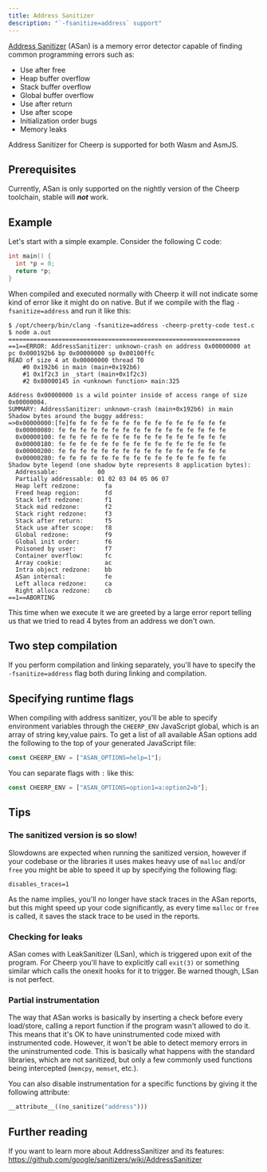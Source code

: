 ```yaml
---
title: Address Sanitizer
description: "`-fsanitize=address` support"
---
```


[Address Sanitizer](https://github.com/google/sanitizers/wiki/AddressSanitizer) (ASan) is a memory error detector capable of finding common programming errors such as:

- Use after free
- Heap buffer overflow
- Stack buffer overflow
- Global buffer overflow
- Use after return
- Use after scope
- Initialization order bugs
- Memory leaks

Address Sanitizer for Cheerp is supported for both Wasm and AsmJS.

## Prerequisites

Currently, ASan is only supported on the nightly version of the Cheerp toolchain, stable will **_not_** work.

## Example

Let's start with a simple example. Consider the following C code:

```c
int main() {
  int *p = 0;
  return *p;
}
```

When compiled and executed normally with Cheerp it will not indicate some kind of error like it might do on native.
But if we compile with the flag `-fsanitize=address` and run it like this:

```
$ /opt/cheerp/bin/clang -fsanitize=address -cheerp-pretty-code test.c
$ node a.out
=================================================================
==1==ERROR: AddressSanitizer: unknown-crash on address 0x00000000 at pc 0x000192b6 bp 0x00000000 sp 0x00100ffc
READ of size 4 at 0x00000000 thread T0
    #0 0x192b6 in main (main+0x192b6)
    #1 0x1f2c3 in _start (main+0x1f2c3)
    #2 0x80000145 in <unknown function> main:325

Address 0x00000000 is a wild pointer inside of access range of size 0x00000004.
SUMMARY: AddressSanitizer: unknown-crash (main+0x192b6) in main
Shadow bytes around the buggy address:
=>0x00000000:[fe]fe fe fe fe fe fe fe fe fe fe fe fe fe fe fe
  0x00000080: fe fe fe fe fe fe fe fe fe fe fe fe fe fe fe fe
  0x00000100: fe fe fe fe fe fe fe fe fe fe fe fe fe fe fe fe
  0x00000180: fe fe fe fe fe fe fe fe fe fe fe fe fe fe fe fe
  0x00000200: fe fe fe fe fe fe fe fe fe fe fe fe fe fe fe fe
  0x00000280: fe fe fe fe fe fe fe fe fe fe fe fe fe fe fe fe
Shadow byte legend (one shadow byte represents 8 application bytes):
  Addressable:           00
  Partially addressable: 01 02 03 04 05 06 07
  Heap left redzone:       fa
  Freed heap region:       fd
  Stack left redzone:      f1
  Stack mid redzone:       f2
  Stack right redzone:     f3
  Stack after return:      f5
  Stack use after scope:   f8
  Global redzone:          f9
  Global init order:       f6
  Poisoned by user:        f7
  Container overflow:      fc
  Array cookie:            ac
  Intra object redzone:    bb
  ASan internal:           fe
  Left alloca redzone:     ca
  Right alloca redzone:    cb
==1==ABORTING
```

This time when we execute it we are greeted by a large error report telling us that we tried to read 4 bytes from an address we don't own.

## Two step compilation

If you perform compilation and linking separately, you'll have to specify the `-fsanitize=address` flag both during linking and compilation.

## Specifying runtime flags

When compiling with address sanitizer, you'll be able to specify environment variables through the `CHEERP_ENV` JavaScript global, which is an array of string key,value pairs. To get a list of all available ASan options add the following to the top of your generated JavaScript file:

```js
const CHEERP_ENV = ["ASAN_OPTIONS=help=1"];
```

You can separate flags with `:` like this:

```js
const CHEERP_ENV = ["ASAN_OPTIONS=option1=a:option2=b"];
```

## Tips

### The sanitized version is so slow!

Slowdowns are expected when running the sanitized version, however if your codebase or the libraries it uses makes
heavy use of `malloc` and/or `free` you might be able to speed it up by specifying the following flag:

```
disables_traces=1
```

As the name implies, you'll no longer have stack traces in the ASan reports, but this might speed up your code significantly, as every time `malloc` or `free` is called, it saves the stack trace to be used in the reports.

### Checking for leaks

ASan comes with LeakSanitizer (LSan), which is triggered upon exit of the program. For Cheerp you'll have to
explicitly call `exit(3)` or something similar which calls the onexit hooks for it to trigger. Be warned though, LSan is not perfect.

### Partial instrumentation

The way that ASan works is basically by inserting a check before every load/store, calling a report function if the
program wasn't allowed to do it. This means that it's OK to have uninstrumented code mixed with instrumented code.
However, it won't be able to detect memory errors in the uninstrumented code. This is basically what happens with the standard libraries, which are not sanitized, but only a few commonly used functions being intercepted (`memcpy`, `memset`, etc.).

You can also disable instrumentation for a specific functions by giving it the following attribute:

```cpp
__attribute__((no_sanitize("address")))
```

## Further reading

If you want to learn more about AddressSanitizer and its features:
https://github.com/google/sanitizers/wiki/AddressSanitizer

